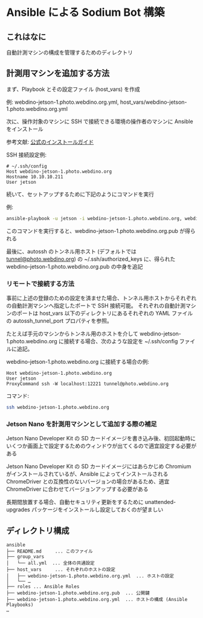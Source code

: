 # Ansible による Sodium Bot 構築

## これはなに

自動計測マシンの構成を管理するためのディレクトリ

## 計測用マシンを追加する方法

まず、Playbook とその設定ファイル (host_vars) を作成

例: webdino-jetson-1.photo.webdino.org.yml, host_vars/webdino-jetson-1.photo.webdino.org.yml

次に、操作対象のマシンに SSH で接続できる環境の操作者のマシンに Ansible をインストール

参考文献: [公式のインストールガイド](https://docs.ansible.com/ansible/latest/installation_guide/intro_installation.html)

SSH 接続設定例:

```config
# ~/.ssh/config
Host webdino-jetson-1.photo.webdino.org
Hostname 10.10.10.211
User jetson
```

続いて、セットアップするために下記のようにコマンドを実行

例:

```sh
ansible-playbook -u jetson -i webdino-jetson-1.photo.webdino.org, webdino-jetson-1.photo.webdino.org.yml
```

このコマンドを実行すると、webdino-jetson-1.photo.webdino.org.pub が得られる

最後に、autossh のトンネル用ホスト (デフォルトでは tunnel@photo.webdino.org) の ~/.ssh/authorized_keys に、得られた webdino-jetson-1.photo.webdino.org.pub の中身を追記

### リモートで接続する方法

事前に上述の登録のための設定を済ませた場合、トンネル用ホストからそれぞれの自動計測マシンへ指定したポートで SSH 接続可能。
それぞれの自動計測マシンのポートは host_vars 以下のディレクトリにあるそれぞれの YAML ファイルの autossh_tunnel_port プロパティを参照。

たとえば手元のマシンからトンネル用のホストを介して webdino-jetson-1.photo.webdino.org に接続する場合、次のような設定を ~/.ssh/config ファイルに追記。

webdino-jetson-1.photo.webdino.org に接続する場合の例:

```config
Host webdino-jetson-1.photo.webdino.org
User jetson
ProxyCommand ssh -W localhost:12221 tunnel@photo.webdino.org
```

コマンド:

```sh
ssh webdino-jetson-1.photo.webdino.org
```

### Jetson Nano を計測用マシンとして追加する際の補足

Jetson Nano Developer Kit の SD カードイメージを書き込み後、初回起動時にいくつか画面上で設定するためのウィンドウが出てくるので適宜設定する必要がある

Jetson Nano Developer Kit の SD カードイメージにはあらかじめ Chromium がインストールされているが、Ansible によってインストールされる ChromeDriver との互換性のないバージョンの場合があるため、適宜 ChromeDriver に合わせてバージョンアップする必要がある

長期間放置する場合、自動セキュリティ更新をするために unattended-upgrades パッケージをインストールし設定しておくのが望ましい

## ディレクトリ構成

```
ansible
├── README.md     ... このファイル
├── group_vars
│   └── all.yml  ... 全体の共通設定
├── host_vars     ... それぞれのホストの設定
│   ├── webdino-jetson-1.photo.webdino.org.yml  ... ホストの設定
│   └── …
├── roles ... Ansible Roles
├── webdino-jetson-1.photo.webdino.org.pub  ... 公開鍵
├── webdino-jetson-1.photo.webdino.org.yml  ... ホストの構成 (Ansible Playbooks)
…
```
